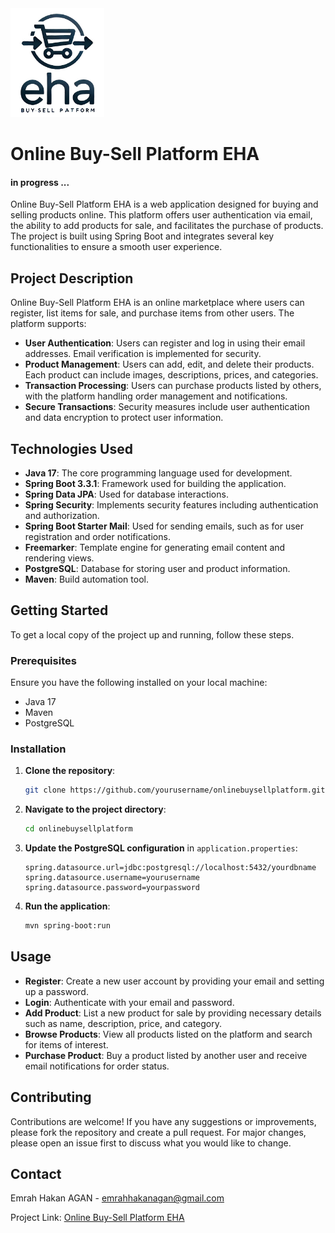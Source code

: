 <img src="./images/logo.jpg" alt="logo" style="width:150px;height:auto;">

# Online Buy-Sell Platform EHA
#### in progress ...


Online Buy-Sell Platform EHA is a web application designed for buying and selling products online. This platform offers user authentication via email, the ability to add products for sale, and facilitates the purchase of products. The project is built using Spring Boot and integrates several key functionalities to ensure a smooth user experience.

## Project Description

Online Buy-Sell Platform EHA  is an online marketplace where users can register, list items for sale, and purchase items from other users. The platform supports:

- **User Authentication**: Users can register and log in using their email addresses. Email verification is implemented for security.
- **Product Management**: Users can add, edit, and delete their products. Each product can include images, descriptions, prices, and categories.
- **Transaction Processing**: Users can purchase products listed by others, with the platform handling order management and notifications.
- **Secure Transactions**: Security measures include user authentication and data encryption to protect user information.

## Technologies Used

- **Java 17**: The core programming language used for development.
- **Spring Boot 3.3.1**: Framework used for building the application.
- **Spring Data JPA**: Used for database interactions.
- **Spring Security**: Implements security features including authentication and authorization.
- **Spring Boot Starter Mail**: Used for sending emails, such as for user registration and order notifications.
- **Freemarker**: Template engine for generating email content and rendering views.
- **PostgreSQL**: Database for storing user and product information.
- **Maven**: Build automation tool.

## Getting Started

To get a local copy of the project up and running, follow these steps.

### Prerequisites

Ensure you have the following installed on your local machine:

- Java 17
- Maven
- PostgreSQL

### Installation

1. **Clone the repository**:
    ```sh
    git clone https://github.com/yourusername/onlinebuysellplatform.git
    ```
2. **Navigate to the project directory**:
    ```sh
    cd onlinebuysellplatform
    ```
3. **Update the PostgreSQL configuration** in `application.properties`:
    ```properties
    spring.datasource.url=jdbc:postgresql://localhost:5432/yourdbname
    spring.datasource.username=yourusername
    spring.datasource.password=yourpassword
    ```
4. **Run the application**:
    ```sh
    mvn spring-boot:run
    ```

## Usage

- **Register**: Create a new user account by providing your email and setting up a password.
- **Login**: Authenticate with your email and password.
- **Add Product**: List a new product for sale by providing necessary details such as name, description, price, and category.
- **Browse Products**: View all products listed on the platform and search for items of interest.
- **Purchase Product**: Buy a product listed by another user and receive email notifications for order status.

## Contributing

Contributions are welcome! If you have any suggestions or improvements, please fork the repository and create a pull request. For major changes, please open an issue first to discuss what you would like to change.


## Contact

Emrah Hakan AGAN - [emrahhakanagan@gmail.com](mailto:emrahhakanagan@gmail.com)

Project Link: [Online Buy-Sell Platform EHA](https://github.com/emrahhakanagan/Online_Buy-Sell_Platform_EHA)
